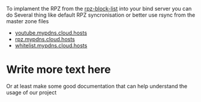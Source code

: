 To implament the RPZ from the [rpz-block-list](https://github.com/spirillen/rpz-block-list) into your bind server you can do Several thing like default RPZ syncronisation or better use rsync from the master zone files

* [youtube.mypdns.cloud.hosts](https://raw.githubusercontent.com/spirillen/rpz-block-list/master/youtube.mypdns.cloud.hosts)
* [rpz.mypdns.cloud.hosts](https://raw.githubusercontent.com/spirillen/rpz-block-list/master/rpz.mypdns.cloud.hosts)
* [whitelist.mypdns.cloud.hosts](https://raw.githubusercontent.com/spirillen/rpz-block-list/master/whitelist.mypdns.cloud.hosts)


Write more text here
====================
Or at least make some good documentation that can help understand the usage of our project
